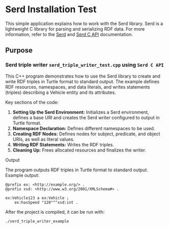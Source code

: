 # Serd Installation Test

This simple application explains how to work with the Serd library. Serd is a lightweight C library for parsing and serializing RDF data. For more information, refer to the [Serd](https://drobilla.net/software/serd.html) and [Serd C API](https://drobilla.gitlab.io/serd/doc/html/api/serd.html) documentation.

## Purpose

### Serd triple writer `serd_triple_writer_test.cpp` using `Serd C API`

This C++ program demonstrates how to use the Serd library to create and write RDF triples in Turtle format to standard output. The example defines RDF resources, namespaces, and data literals, and writes statements (triples) describing a Vehicle entity and its attributes.

Key sections of the code:

1. **Setting Up the Serd Environment:** Initializes a Serd environment, defines a base URI and creates the Serd writer configured to output in Turtle format.
2. **Namespace Declaration:** Defines different namespaces to be used.
3. **Creating RDF Nodes:** Defines nodes for subject, predicate, and object URIs, as well as literal values.
4. **Writing RDF Statements:** Writes the RDF triples.
5. **Cleaning Up:** Frees allocated resources and finalizes the writer.

Output

The program outputs RDF triples in Turtle format to standard output. Example output:

```turtle
@prefix ex: <http://example.org/> .
@prefix xsd: <http://www.w3.org/2001/XMLSchema#> .

ex:Vehicle123 a ex:Vehicle ;
    ex:hasSpeed "120"^^xsd:int .
```

After the project is compiled, it can be run with:

```bash
./serd_triple_writer_example
```